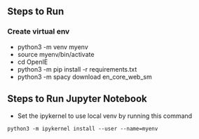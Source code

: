 ## Steps to Run

### Create virtual env

- python3 -m venv myenv
- source myenv/bin/activate
- cd OpenIE
- python3 -m pip install -r requirements.txt
- python3 -m spacy download en_core_web_sm

## Steps to Run Jupyter Notebook

- Set the ipykernel to use local venv by running this command
```
python3 -m ipykernel install --user --name=myenv
```
